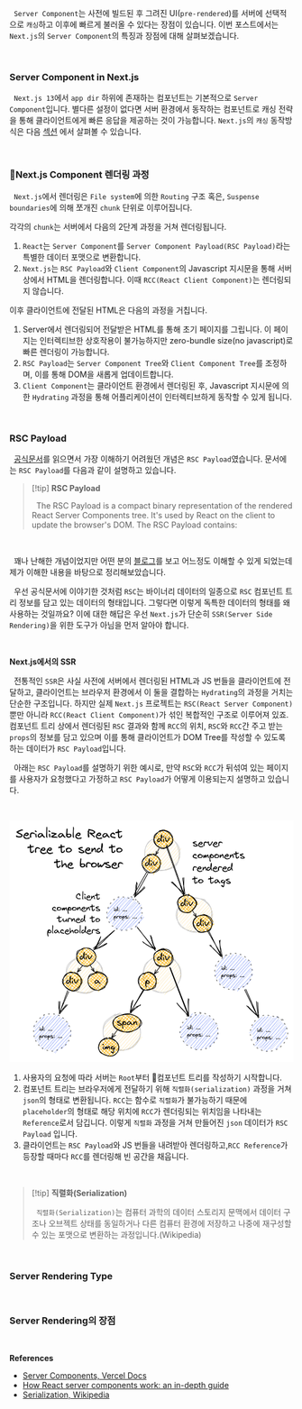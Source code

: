 
&nbsp;&nbsp;`Server Component`는 사전에 빌드된 후 그려진 UI(`pre-rendered`)를 서버에 선택적으로 `캐싱`하고 이후에 빠르게 불러올 수 있다는 장점이 있습니다. 이번 포스트에서는 `Next.js`의 `Server Component`의 특징과 장점에 대해 살펴보겠습니다.

<br>

### Server Component in Next.js

&nbsp;&nbsp;`Next.js 13`에서 `app dir` 하위에 존재하는 컴포넌트는 기본적으로 `Server Component`입니다. 별다른 설정이 없다면 서버 환경에서 동작하는 컴포넌트로 캐싱 전략을 통해 클라이언트에게 빠른 응답을 제공하는 것이 가능합니다. `Next.js`의  `캐싱` 동작방식은 다음 [섹션](../Caching/Caching) 에서 살펴볼 수 있습니다.

<br>

### Next.js Component 렌더링 과정

&nbsp;&nbsp;`Next.js`에서 렌더링은 `File system`에 의한 `Routing` 구조 혹은, `Suspense boundaries`에 의해 쪼개진 `chunk` 단위로 이루어집니다.

각각의  `chunk`는 서버에서 다음의 2단계 과정을 거쳐 렌더링됩니다.

1. `React`는 `Server Component`를 `Server Component Payload(RSC Payload)`라는 특별한 데이터 포맷으로 변환합니다.
2. `Next.js`는 `RSC Payload`와 `Client Component`의 Javascript 지시문을 통해 서버 상에서 HTML을 렌더링합니다. 이때 `RCC(React Client Component)`는 렌더링되지 않습니다.

이후 클라이언트에 전달된 HTML은 다음의 과정을 거칩니다.

1. Server에서 렌더링되어 전달받은 HTML를 통해 초기 페이지를 그립니다. 이 페이지는 인터렉티브한 상호작용이 불가능하지만 zero-bundle size(no javascript)로 빠른 렌더링이 가능합니다.
2. `RSC Payload`는 `Server Component Tree`와 `Client Component Tree`를 조정하며, 이를 통해 DOM을 새롭게 업데이트합니다.
3. `Client Component`는 클라이언트 환경에서 렌더링된 후,  Javascript 지시문에 의한 `Hydrating` 과정을 통해 어플리케이션이 인터렉티브하게 동작할 수 있게 됩니다.

<br>

### RSC Payload

&nbsp;&nbsp;[공식문서](https://nextjs.org/docs/app/building-your-application/rendering/server-components)를 읽으면서 가장 이해하기 어려웠던 개념은 `RSC Payload`였습니다. 문서에는 `RSC Payload`를 다음과 같이 설명하고 있습니다.

>[!tip] **RSC Payload**
>
>&nbsp;&nbsp;The RSC Payload is a compact binary representation of the rendered React Server Components tree. It's used by React on the client to update the browser's DOM. The RSC Payload contains:

<br>

&nbsp;&nbsp;꽤나 난해한 개념이었지만 어떤 분의 [블로그](https://velog.io/@2ast/React-%EC%84%9C%EB%B2%84-%EC%BB%B4%ED%8F%AC%EB%84%8C%ED%8A%B8React-Server-Component%EC%97%90-%EB%8C%80%ED%95%9C-%EA%B3%A0%EC%B0%B0)를 보고 어느정도 이해할 수 있게 되었는데 제가 이해한 내용을 바탕으로 정리해보았습니다.

&nbsp;&nbsp;우선 공식문서에 이야기한 것처럼 `RSC`는 바이너리 데이터의 일종으로 `RSC` 컴포넌트 트리 정보를 담고 있는 데이터의 형태입니다. 그렇다면 이렇게 독특한 데이터의 형태를 왜 사용하는 것일까요? 이에 대한 해답은 우선 `Next.js`가 단순히 `SSR(Server Side Rendering)`을 위한 도구가 아님을 먼저 알아야 합니다.

<br>

**Next.js에서의 SSR**

&nbsp;&nbsp;전통적인 `SSR`은 사실 사전에 서버에서 렌더링된 HTML과 JS 번들을 클라이언트에 전달하고, 클라이언트는 브라우저 환경에서 이 둘을 결합하는 `Hydrating`의 과정을 거치는 단순한 구조입니다. 하지만 실제 `Next.js` 프로젝트는 `RSC(React Server Component)` 뿐만 아니라 `RCC(React Client Component)`가 섞인 복합적인 구조로 이루어져 있죠. 컴포넌트 트리 상에서 렌더링된 `RSC` 결과와 함께 `RCC`의 위치, `RSC`와 `RCC`간 주고 받는 `props`의 정보를 담고 있으며 이를 통해 클라이언트가 DOM Tree를 작성할 수 있도록 하는 데이터가 `RSC Payload`입니다.

&nbsp;&nbsp;아래는 `RSC Payload`를 설명하기 위한 예시로, 만약 `RSC`와 `RCC`가 뒤섞여 있는 페이지를 사용자가 요청했다고 가정하고 `RSC Payload`가 어떻게 이용되는지 설명하고 있습니다.

<br>

![RSC payload|600](../images/RSC_payload.png)

1. 사용자의 요청에 따라 서버는 `Root`부터 컴포넌트 트리를 작성하기 시작합니다.
2. 컴포넌트 트리는 브라우저에게 전달하기 위해 `직렬화(serialization)` 과정을 거쳐 `json`의 형태로 변환됩니다. `RCC`는 함수로 `직렬화`가 불가능하기 때문에 `placeholder`의 형태로 해당 위치에 `RCC`가 렌더링되는 위치임을 나타내는 `Reference`로서 담깁니다. 이렇게 `직렬화` 과정을 거쳐 만들어진 `json` 데이터가 `RSC Payload` 입니다.
4. 클라이언트는 `RSC Payload`와 JS 번들을 내려받아 렌더링하고,`RCC Reference`가 등장할 때마다 `RCC`를 렌더링해 빈 공간을 채웁니다.

<br>

>[!tip] **직렬화(Serialization)**
>
>&nbsp;&nbsp;`직렬화(Serialization)`는 컴퓨터 과학의 데이터 스토리지 문맥에서 데이터 구조나 오브젝트 상태를 동일하거나 다른 컴퓨터 환경에 저장하고 나중에 재구성할 수 있는 포맷으로 변환하는 과정입니다.(Wikipedia)

<br>

### Server Rendering Type



<br>

### Server Rendering의 장점


<br>

**References**
- [Server Components, Vercel Docs](https://nextjs.org/docs/app/building-your-application/rendering/server-components)
- [How React server components work: an in-depth guide](https://www.plasmic.app/blog/how-react-server-components-work)
- [Serialization, Wikipedia](https://en.wikipedia.org/wiki/Serialization)
